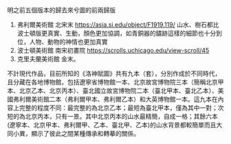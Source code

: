明之前五個版本的歸去來兮圖的前兩歸版
1. 弗利爾美術館
北宋末
https://asia.si.edu/object/F1919.119/
山水、樹石都比波士頓版更真實、生動，顏色更加協調，如青銅器的鏽跡這樣的細節也十分到位，人物、動物的神情也更加真實
2. 波士頓美術館
南宋初畫院
https://scrolls.uchicago.edu/view-scroll/45
3. 克里夫蘭美術館
金末。

不計現代作品，目前所知的《洛神賦圖》共有九本（套），分別作成於不同時代，且分藏在各地博物館，包括遼寧省博物館一本、北京故宮博物院三本（簡稱北京甲本、北京乙本、北京丙本）、臺北國立故宮博物院二本（臺北甲本、臺北乙本）、美國弗利爾美術館二本（弗利爾甲本、弗利爾乙本）和大英博物館一本。這九本在內容上完整的程度不同：最完整的為北京乙本；最短為臺北甲本，僅為其中一對；次短的為北京丙本，只有一景。其中北京丙本的山水最精簡，自成一格；其餘六本(遼寧本、北京甲本、弗利爾甲、乙本、臺北甲、乙本)的山水背景都較簡單而且大同小異，顯示了彼此之間某種傳承和轉摹的關係。
